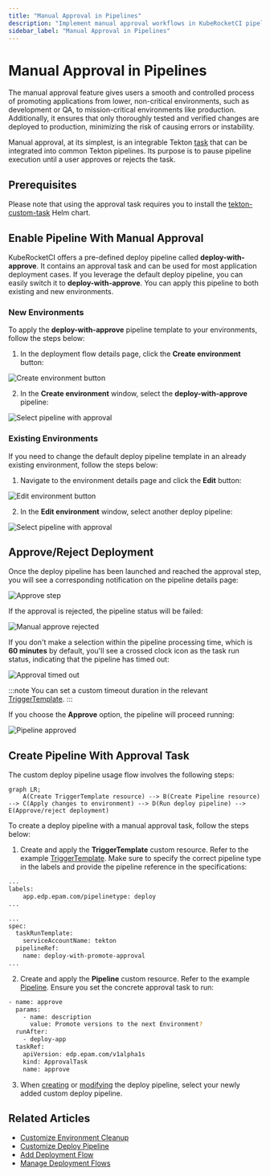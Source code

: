 ```yaml
---
title: "Manual Approval in Pipelines"
description: "Implement manual approval workflows in KubeRocketCI pipelines to control application promotion across environments and ensure only verified changes reach production."
sidebar_label: "Manual Approval in Pipelines"
---
```


# Manual Approval in Pipelines

<head>
  <link rel="canonical" href="https://docs.kuberocketci.io/docs/operator-guide/cd/manual-approval/" />
</head>

The manual approval feature gives users a smooth and controlled process of promoting applications from lower, non-critical environments, such as development or QA, to mission-critical environments like production. Additionally, it ensures that only thoroughly tested and verified changes are deployed to production, minimizing the risk of causing errors or instability.

Manual approval, at its simplest, is an integrable Tekton [task](https://github.com/epam/edp-tekton/blob/v0.13.0/charts/pipelines-library/templates/pipelines/cd/deploy-with-approve.yaml#L61) that can be integrated into common Tekton pipelines. Its purpose is to pause pipeline execution until a user approves or rejects the task.

## Prerequisites

Please note that using the approval task requires you to install the [tekton-custom-task](https://github.com/KubeRocketCI/tekton-custom-task/tree/main) Helm chart.

## Enable Pipeline With Manual Approval

KubeRocketCI offers a pre-defined deploy pipeline called **deploy-with-approve**. It contains an approval task and can be used for most application deployment cases. If you leverage the default deploy pipeline, you can easily switch it to **deploy-with-approve**. You can apply this pipeline to both existing and new environments.

### New Environments

To apply the **deploy-with-approve** pipeline template to your environments, follow the steps below:

1. In the deployment flow details page, click the **Create environment** button:

  ![Create environment button](../../assets/operator-guide/create-environment-button-deploy.png "Create environment button")

2. In the **Create environment** window, select the **deploy-with-approve** pipeline:

  ![Select pipeline with approval](../../assets/operator-guide/custom-approve-pipeline1.png "Select pipeline with approval")

### Existing Environments

If you need to change the default deploy pipeline template in an already existing environment, follow the steps below:

1. Navigate to the environment details page and click the **Edit** button:

  ![Edit environment button](../../assets/operator-guide/edit-environment-button-deploy.png "Edit environment button")

2. In the **Edit environment** window, select another deploy pipeline:

  ![Select pipeline with approval](../../assets/operator-guide/custom-approve-pipeline2.png "Select pipeline with approval")

## Approve/Reject Deployment

Once the deploy pipeline has been launched and reached the approval step, you will see a corresponding notification on the pipeline details page:

  ![Approve step](../../assets/operator-guide/approve_step.png "Approve step")

If the approval is rejected, the pipeline status will be failed:

  ![Manual approve rejected](../../assets/operator-guide/manual_approve_rejected.png "Manual approve rejected")

If you don't make a selection within the pipeline processing time, which is **60 minutes** by default, you'll see a crossed clock icon as the task run status, indicating that the pipeline has timed out:

  ![Approval timed out](../../assets/operator-guide/manual_approve_timeout.png "Approval timed out")

:::note
  You can set a custom timeout duration in the relevant [TriggerTemplate](https://github.com/epam/edp-tekton/blob/v0.13.0/charts/pipelines-library/templates/triggers/cd/deploy-with-approve.yaml#L46).
:::

If you choose the **Approve** option, the pipeline will proceed running:

  ![Pipeline approved](../../assets/operator-guide/manual_approve_approved.png "Pipeline approved")

## Create Pipeline With Approval Task

The custom deploy pipeline usage flow involves the following steps:

```mermaid
graph LR;
    A(Create TriggerTemplate resource) --> B(Create Pipeline resource) --> C(Apply changes to environment) --> D(Run deploy pipeline) --> E(Approve/reject deployment)
```

To create a deploy pipeline with a manual approval task, follow the steps below:

1. Create and apply the **TriggerTemplate** custom resource. Refer to the example [TriggerTemplate](https://github.com/epam/edp-tekton/blob/v0.13.0/charts/pipelines-library/templates/triggers/cd/deploy-with-approve.yaml). Make sure to specify the correct pipeline type in the labels and provide the pipeline reference in the specifications:

  ```bash
  ...
  labels:
      app.edp.epam.com/pipelinetype: deploy
  ...
  ```

  ```bash
  ...
  spec:
    taskRunTemplate:
      serviceAccountName: tekton
    pipelineRef:
      name: deploy-with-promote-approval
  ...
  ```

2. Create and apply the **Pipeline** custom resource. Refer to the example [Pipeline](https://github.com/epam/edp-tekton/blob/v0.13.0/charts/pipelines-library/templates/pipelines/cd/deploy-with-approve.yaml). Ensure you set the concrete approval task to run:

  ```bash
  - name: approve
    params:
      - name: description
        value: Promote versions to the next Environment?
    runAfter:
      - deploy-app
    taskRef:
      apiVersion: edp.epam.com/v1alpha1s
      kind: ApprovalTask
      name: approve
  ```

3. When [creating](#new-environments) or [modifying](#existing-environments) the deploy pipeline, select your newly added custom deploy pipeline.

## Related Articles

* [Customize Environment Cleanup](../../operator-guide/cd/customize-environment-deletion.md)
* [Customize Deploy Pipeline](../../operator-guide/cd/customize-deploy-pipeline.md)
* [Add Deployment Flow](../../user-guide/add-cd-pipeline.md)
* [Manage Deployment Flows](../../user-guide/manage-environments.md)